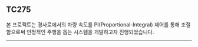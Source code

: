 ## TC275
본 프로젝트는 경사로에서의 차량 속도를 PI(Proportional-Integral) 제어를 통해 조절함으로써 안정적인 주행을 돕는 시스템을 개발하고자 진행되었습니다.

<hr>